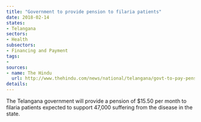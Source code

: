```yaml
---
title: "Government to provide pension to filaria patients"
date: 2018-02-14
states:
- Telangana
sectors:
- Health
subsectors:
- Financing and Payment
tags:
- 
sources:
- name: The Hindu
  url: http://www.thehindu.com/news/national/telangana/govt-to-pay-pension-to-filaria-patients/article22708341.ece
details:
---
```


The Telangana government will provide a pension of $15.50 per month to filaria patients expected to support 47,000 suffering from the disease in the state.
